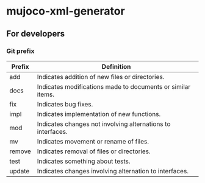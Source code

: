 # mujoco-xml-generator

## For developers

### Git prefix

| Prefix | Definition                                                  |
|--------|-------------------------------------------------------------|
| add    | Indicates addition of new files or directories.             |
| docs   | Indicates modifications made to documents or similar items. |
| fix    | Indicates bug fixes.                                        |
| impl   | Indicates implementation of new functions.                  |
| mod    | Indicates changes not involving alternations to interfaces. |
| mv     | Indicates movement or rename of files.                      |
| remove | Indicates removal of files or directories.                  |
| test   | Indicates something about tests.                            |
| update | Indicates changes involving alternation to interfaces.      |
